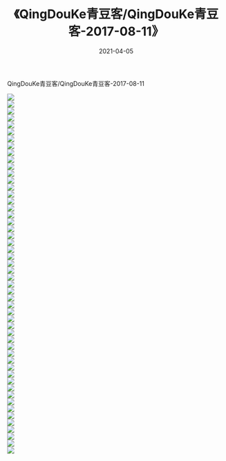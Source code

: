 ﻿---
layout: post
title:  《QingDouKe青豆客/QingDouKe青豆客-2017-08-11》
date:   2021-04-05
img: http://pic.660000.xyz/1:/网络美图/2021/QingDouKe青豆客/QingDouKe青豆客-2017-08-11/000.jpg
categories: [美女, 清纯, 唯美]
---

QingDouKe青豆客/QingDouKe青豆客-2017-08-11

 ![](http://pic.660000.xyz/1:/网络美图/2021/QingDouKe青豆客/QingDouKe青豆客-2017-08-11/001.jpg) <br>![](http://pic.660000.xyz/1:/网络美图/2021/QingDouKe青豆客/QingDouKe青豆客-2017-08-11/002.jpg) <br>![](http://pic.660000.xyz/1:/网络美图/2021/QingDouKe青豆客/QingDouKe青豆客-2017-08-11/003.jpg) <br>![](http://pic.660000.xyz/1:/网络美图/2021/QingDouKe青豆客/QingDouKe青豆客-2017-08-11/004.jpg) <br>![](http://pic.660000.xyz/1:/网络美图/2021/QingDouKe青豆客/QingDouKe青豆客-2017-08-11/005.jpg) <br>![](http://pic.660000.xyz/1:/网络美图/2021/QingDouKe青豆客/QingDouKe青豆客-2017-08-11/006.jpg) <br>![](http://pic.660000.xyz/1:/网络美图/2021/QingDouKe青豆客/QingDouKe青豆客-2017-08-11/007.jpg) <br>![](http://pic.660000.xyz/1:/网络美图/2021/QingDouKe青豆客/QingDouKe青豆客-2017-08-11/008.jpg) <br>![](http://pic.660000.xyz/1:/网络美图/2021/QingDouKe青豆客/QingDouKe青豆客-2017-08-11/009.jpg) <br>![](http://pic.660000.xyz/1:/网络美图/2021/QingDouKe青豆客/QingDouKe青豆客-2017-08-11/010.jpg) <br>![](http://pic.660000.xyz/1:/网络美图/2021/QingDouKe青豆客/QingDouKe青豆客-2017-08-11/011.jpg) <br>![](http://pic.660000.xyz/1:/网络美图/2021/QingDouKe青豆客/QingDouKe青豆客-2017-08-11/012.jpg) <br>![](http://pic.660000.xyz/1:/网络美图/2021/QingDouKe青豆客/QingDouKe青豆客-2017-08-11/013.jpg) <br>![](http://pic.660000.xyz/1:/网络美图/2021/QingDouKe青豆客/QingDouKe青豆客-2017-08-11/014.jpg) <br>![](http://pic.660000.xyz/1:/网络美图/2021/QingDouKe青豆客/QingDouKe青豆客-2017-08-11/015.jpg) <br>![](http://pic.660000.xyz/1:/网络美图/2021/QingDouKe青豆客/QingDouKe青豆客-2017-08-11/016.jpg) <br>![](http://pic.660000.xyz/1:/网络美图/2021/QingDouKe青豆客/QingDouKe青豆客-2017-08-11/017.jpg) <br>![](http://pic.660000.xyz/1:/网络美图/2021/QingDouKe青豆客/QingDouKe青豆客-2017-08-11/018.jpg) <br>![](http://pic.660000.xyz/1:/网络美图/2021/QingDouKe青豆客/QingDouKe青豆客-2017-08-11/019.jpg) <br>![](http://pic.660000.xyz/1:/网络美图/2021/QingDouKe青豆客/QingDouKe青豆客-2017-08-11/020.jpg) <br>![](http://pic.660000.xyz/1:/网络美图/2021/QingDouKe青豆客/QingDouKe青豆客-2017-08-11/021.jpg) <br>![](http://pic.660000.xyz/1:/网络美图/2021/QingDouKe青豆客/QingDouKe青豆客-2017-08-11/022.jpg) <br>![](http://pic.660000.xyz/1:/网络美图/2021/QingDouKe青豆客/QingDouKe青豆客-2017-08-11/023.jpg) <br>![](http://pic.660000.xyz/1:/网络美图/2021/QingDouKe青豆客/QingDouKe青豆客-2017-08-11/024.jpg) <br>![](http://pic.660000.xyz/1:/网络美图/2021/QingDouKe青豆客/QingDouKe青豆客-2017-08-11/025.jpg) <br>![](http://pic.660000.xyz/1:/网络美图/2021/QingDouKe青豆客/QingDouKe青豆客-2017-08-11/026.jpg) <br>![](http://pic.660000.xyz/1:/网络美图/2021/QingDouKe青豆客/QingDouKe青豆客-2017-08-11/027.jpg) <br>![](http://pic.660000.xyz/1:/网络美图/2021/QingDouKe青豆客/QingDouKe青豆客-2017-08-11/028.jpg) <br>![](http://pic.660000.xyz/1:/网络美图/2021/QingDouKe青豆客/QingDouKe青豆客-2017-08-11/029.jpg) <br>![](http://pic.660000.xyz/1:/网络美图/2021/QingDouKe青豆客/QingDouKe青豆客-2017-08-11/030.jpg) <br>![](http://pic.660000.xyz/1:/网络美图/2021/QingDouKe青豆客/QingDouKe青豆客-2017-08-11/031.jpg) <br>![](http://pic.660000.xyz/1:/网络美图/2021/QingDouKe青豆客/QingDouKe青豆客-2017-08-11/032.jpg) <br>![](http://pic.660000.xyz/1:/网络美图/2021/QingDouKe青豆客/QingDouKe青豆客-2017-08-11/033.jpg) <br>![](http://pic.660000.xyz/1:/网络美图/2021/QingDouKe青豆客/QingDouKe青豆客-2017-08-11/034.jpg) <br>![](http://pic.660000.xyz/1:/网络美图/2021/QingDouKe青豆客/QingDouKe青豆客-2017-08-11/035.jpg) <br>![](http://pic.660000.xyz/1:/网络美图/2021/QingDouKe青豆客/QingDouKe青豆客-2017-08-11/036.jpg) <br>![](http://pic.660000.xyz/1:/网络美图/2021/QingDouKe青豆客/QingDouKe青豆客-2017-08-11/037.jpg) <br>![](http://pic.660000.xyz/1:/网络美图/2021/QingDouKe青豆客/QingDouKe青豆客-2017-08-11/038.jpg) <br>![](http://pic.660000.xyz/1:/网络美图/2021/QingDouKe青豆客/QingDouKe青豆客-2017-08-11/039.jpg) <br>![](http://pic.660000.xyz/1:/网络美图/2021/QingDouKe青豆客/QingDouKe青豆客-2017-08-11/040.jpg) <br>![](http://pic.660000.xyz/1:/网络美图/2021/QingDouKe青豆客/QingDouKe青豆客-2017-08-11/041.jpg) <br>![](http://pic.660000.xyz/1:/网络美图/2021/QingDouKe青豆客/QingDouKe青豆客-2017-08-11/042.jpg) <br>![](http://pic.660000.xyz/1:/网络美图/2021/QingDouKe青豆客/QingDouKe青豆客-2017-08-11/043.jpg) <br>![](http://pic.660000.xyz/1:/网络美图/2021/QingDouKe青豆客/QingDouKe青豆客-2017-08-11/044.jpg) <br>![](http://pic.660000.xyz/1:/网络美图/2021/QingDouKe青豆客/QingDouKe青豆客-2017-08-11/045.jpg) <br>![](http://pic.660000.xyz/1:/网络美图/2021/QingDouKe青豆客/QingDouKe青豆客-2017-08-11/046.jpg) <br>![](http://pic.660000.xyz/1:/网络美图/2021/QingDouKe青豆客/QingDouKe青豆客-2017-08-11/047.jpg) <br>![](http://pic.660000.xyz/1:/网络美图/2021/QingDouKe青豆客/QingDouKe青豆客-2017-08-11/048.jpg) <br>![](http://pic.660000.xyz/1:/网络美图/2021/QingDouKe青豆客/QingDouKe青豆客-2017-08-11/049.jpg) <br>![](http://pic.660000.xyz/1:/网络美图/2021/QingDouKe青豆客/QingDouKe青豆客-2017-08-11/050.jpg) <br>![](http://pic.660000.xyz/1:/网络美图/2021/QingDouKe青豆客/QingDouKe青豆客-2017-08-11/051.jpg) <br>![](http://pic.660000.xyz/1:/网络美图/2021/QingDouKe青豆客/QingDouKe青豆客-2017-08-11/052.jpg) <br>